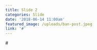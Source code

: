 ```yaml
---
title: Slide 2
categories: Slide
date: '2018-06-14 11:00am'
featured_image: /uploads/ban-post.jpeg
link: '#'
---
```

\#
